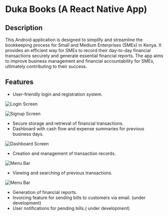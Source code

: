 # Duka Books (A React Native App)

## Description

This Android application is designed to simplify and streamline the bookkeeping process for Small and Medium Enterprises (SMEs) in Kenya. 
It provides an efficient way for SMEs to record their day-to-day financial transactions securely and generate essential financial reports. 
The app aims to improve business management and financial accountability for SMEs, ultimately contributing to their success.

## Features

- User-friendly login and registration system.

![Login Screen](./app/assets/images/LoginScreen.jpg)


![Signup Screen](./app/assets/images/RegisterScreenActive.jpg)




- Secure storage and retrieval of financial transactions.
- Dashboard with cash flow and expense summaries for previous business days.

![Dashboard Screen](./app/assets/images/Dashboard.jpg)

- Creation and management of transaction records.

![Menu Bar](./app/assets/images/MenuBar.jpg)
- Viewing and searching of previous transactions.

![Menu Bar](./app/assets/images/MenuBar.jpg)

- Generation of financial reports.
- Invoicing feature for sending bills to customers via email. (under development)
- User notifications for pending bills.( under development)

